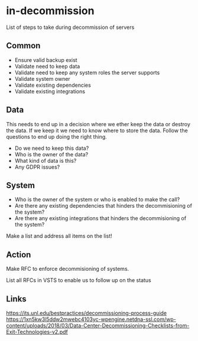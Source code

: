 # in-decommission
List of steps to take during decommission of servers

## Common

* Ensure valid backup exist
* Validate need to keep data
* Validate need to keep any system roles the server supports
* Validate system owner
* Validate existing dependencies
* Validate existing integrations


## Data

This needs to end up in a decision where we ether keep the data or destroy the data.
If we keep it we need to know where to store the data.
Follow the questions to end up doing the right thing.

* Do we need to keep this data?
* Who is the owner of the data?
* What kind of data is this?
* Any GDPR issues?


## System

* Who is the owner of the system or who is enabled to make the call?
* Are there any existing dependencies that hinders the decommisioning of the system?
* Are there any existing integrations that hinders the decommisioning of the system?

Make a list and address all items on the list!


## Action

Make RFC to enforce decommisioning of systems.

List all RFCs in VSTS to enable us to follow up on the status

## Links

https://its.unl.edu/bestpractices/decommissioning-process-guide
https://1xn5kw3l5ddw2mwebc4103yc-wpengine.netdna-ssl.com/wp-content/uploads/2018/03/Data-Center-Decommissioning-Checklists-from-Exit-Technologies-v2.pdf


